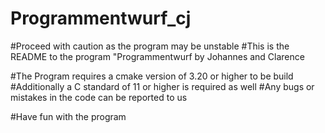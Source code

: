 # Programmentwurf_cj

#Proceed with caution as the program may be unstable
#This is the README to the program "Programmentwurf by Johannes and Clarence

#The Program requires a cmake version of 3.20 or higher to be build
#Additionally a C standard of 11 or higher is required as well
#Any bugs or mistakes in the code can be reported to us

#Have fun with the program

